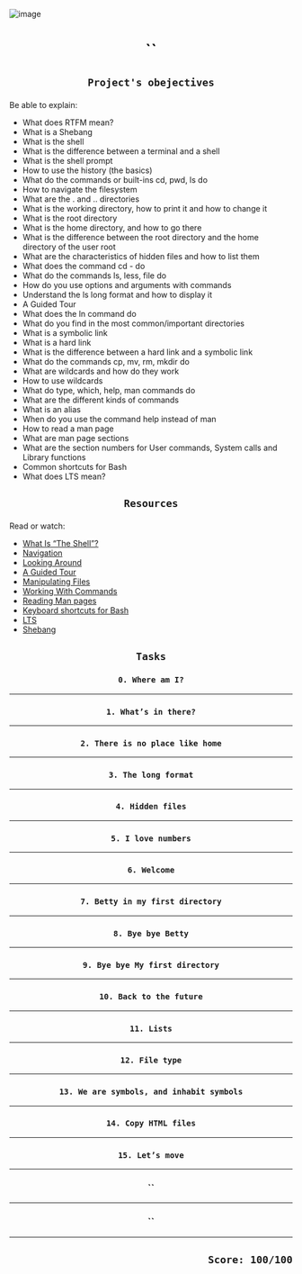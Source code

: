 ![image](https://s3.eu-west-3.amazonaws.com/hbtn.intranet.project.files/holbertonschool-sysadmin_devops/205/image.jpg)
# <p align=center >``</p>
## <p align=center> `Project's obejectives` </p>
Be able to explain:
- What does RTFM mean?
- What is a Shebang
- What is the shell
- What is the difference between a terminal and a shell
- What is the shell prompt
- How to use the history (the basics)
- What do the commands or built-ins cd, pwd, ls do
- How to navigate the filesystem
- What are the . and .. directories
- What is the working directory, how to print it and how to change it
- What is the root directory
- What is the home directory, and how to go there
- What is the difference between the root directory and the home directory of the user root
- What are the characteristics of hidden files and how to list them
- What does the command cd - do
- What do the commands ls, less, file do
- How do you use options and arguments with commands
- Understand the ls long format and how to display it
- A Guided Tour
- What does the ln command do
- What do you find in the most common/important directories
- What is a symbolic link
- What is a hard link
- What is the difference between a hard link and a symbolic link
- What do the commands cp, mv, rm, mkdir do
- What are wildcards and how do they work
- How to use wildcards
- What do type, which, help, man commands do
- What are the different kinds of commands
- What is an alias
- When do you use the command help instead of man
- How to read a man page
- What are man page sections
- What are the section numbers for User commands, System calls and Library functions
- Common shortcuts for Bash
- What does LTS mean?
## <p align=center >`Resources`</p>
Read or watch:
- [What Is “The Shell”?](https://intranet.hbtn.io/rltoken/aygkrwOyI_yLtXHF1Yj0QQ)
- [Navigation](https://intranet.hbtn.io/rltoken/fMDkg3TKjANJSPTROMQSpA)
- [Looking Around](https://intranet.hbtn.io/rltoken/isPTWCOgTjeLaonZg8Rl5g)
- [A Guided Tour](https://intranet.hbtn.io/rltoken/GznRkhU3QTWAWwDeZ-k9Pw)
- [Manipulating Files](https://intranet.hbtn.io/rltoken/GA2UvOhDOjwa-NtbazvlCQ)
- [Working With Commands](https://intranet.hbtn.io/rltoken/ylGnKaanTSp3jIpXme9krg)
- [Reading Man pages](https://intranet.hbtn.io/rltoken/52aXMywgSkXV07rFrX8eWw)
- [Keyboard shortcuts for Bash](https://intranet.hbtn.io/rltoken/XXe2AD3TVWvNFwSP5_-YWQ)
- [LTS](https://wiki.ubuntu.com/LTS)
- [Shebang](https://intranet.hbtn.io/rltoken/_pJ5Fl2TaZVzW3jJy_mwKA)

## <p align=center>`Tasks`</p>
### <p align=center>`0. Where am I?`</p>

--------------------------------------------------
### <p align=center>`1. What’s in there?`</p>

--------------------------------------------------
### <p align=center>`2. There is no place like home`</p>

--------------------------------------------------
### <p align=center>`3. The long format`</p>

--------------------------------------------------
### <p align=center>`4. Hidden files`</p>

--------------------------------------------------
### <p align=center>`5. I love numbers`</p>

--------------------------------------------------
### <p align=center>`6. Welcome`</p>

--------------------------------------------------
### <p align=center>`7. Betty in my first directory`</p>

--------------------------------------------------
### <p align=center>`8. Bye bye Betty`</p>

--------------------------------------------------
### <p align=center>`9. Bye bye My first directory`</p>

--------------------------------------------------
### <p align=center>`10. Back to the future`</p>

--------------------------------------------------
### <p align=center>`11. Lists`</p>

--------------------------------------------------
### <p align=center>`12. File type`</p>

--------------------------------------------------
### <p align=center>`13. We are symbols, and inhabit symbols`</p>

--------------------------------------------------
### <p align=center>`14. Copy HTML files`</p>

--------------------------------------------------
### <p align=center>`15. Let’s move`</p>

--------------------------------------------------
### <p align=center>``</p>

--------------------------------------------------
### <p align=center>``</p>

--------------------------------------------------






## <p align=right>`Score: 100/100`</p>
